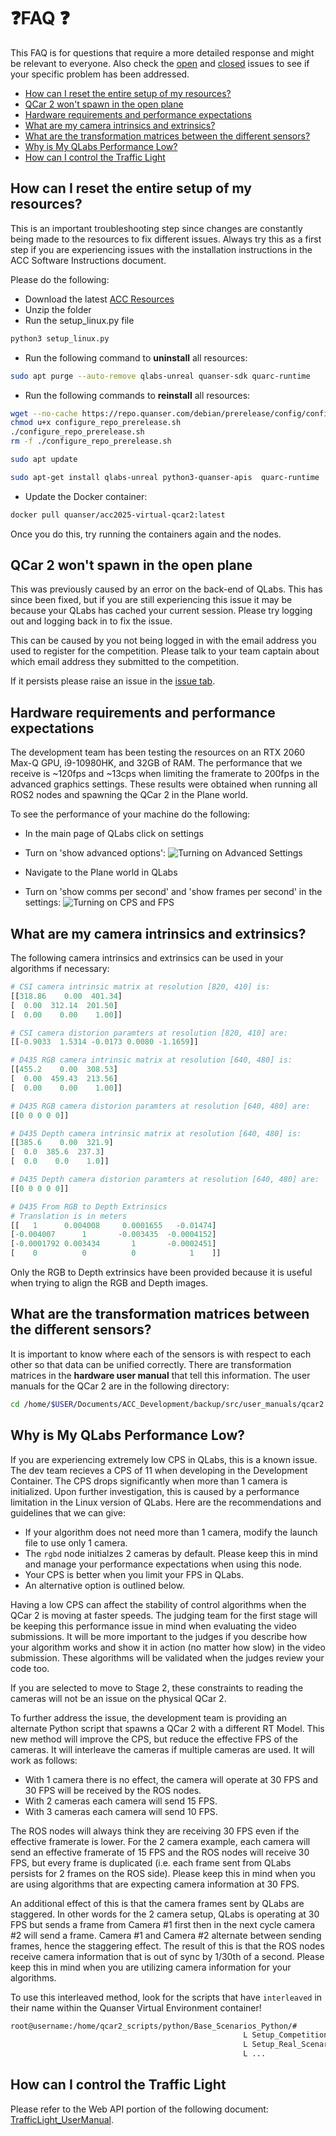 # ❓FAQ ❓ <!-- omit in toc -->

This FAQ is for questions that require a more detailed response and might be relevant to everyone. Also check the [open](https://github.com/quanser/ACC-Competition-2025/issues) and [closed](https://github.com/quanser/ACC-Competition-2025/issues?q=is%3Aissue%20state%3Aclosed) issues to see if your specific problem has been addressed.

- [How can I reset the entire setup of my resources?](#how-can-i-reset-the-entire-setup-of-my-resources)
- [QCar 2 won't spawn in the open plane](#qcar-2-wont-spawn-in-the-open-plane)
- [Hardware requirements and performance expectations](#hardware-requirements-and-performance-expectations)
- [What are my camera intrinsics and extrinsics?](#what-are-my-camera-intrinsics-and-extrinsics)
- [What are the transformation matrices between the different sensors?](#what-are-the-transformation-matrices-between-the-different-sensors)
- [Why is My QLabs Performance Low?](#why-is-my-qlabs-performance-low)
- [How can I control the Traffic Light](#how-can-i-control-the-traffic-light)

## How can I reset the entire setup of my resources?

This is an important troubleshooting step since changes are constantly being made to the resources to fix different issues. Always try this as a first step if you are experiencing issues with the installation instructions
in the ACC Software Instructions document.

Please do the following:

- Download the latest [ACC Resources](https://quanserinc.box.com/s/g2690n3jwbhquwr8uqdz0b45m5wx945z)
- Unzip the folder
- Run the setup_linux.py file

```bash
python3 setup_linux.py
```

- Run the following command to **uninstall** all resources:

```bash
sudo apt purge --auto-remove qlabs-unreal quanser-sdk quarc-runtime
```

- Run the following commands to **reinstall** all resources:

```bash
wget --no-cache https://repo.quanser.com/debian/prerelease/config/configure_repo_prerelease.sh
chmod u+x configure_repo_prerelease.sh
./configure_repo_prerelease.sh
rm -f ./configure_repo_prerelease.sh
```

```bash
sudo apt update
```

```bash
sudo apt-get install qlabs-unreal python3-quanser-apis  quarc-runtime
```

- Update the Docker container:

```bash
docker pull quanser/acc2025-virtual-qcar2:latest
```

Once you do this, try running the containers again and the nodes.

## QCar 2 won't spawn in the open plane

This was previously caused by an error on the back-end of QLabs. This has since been fixed, but if you are still experiencing this issue it may be because your QLabs has cached your current session.
Please try logging out and logging back in to fix the issue.

This can be caused by you not being logged in with the email address you used to register for the competition. Please talk to your team captain about which email address they submitted to the competition.

If it persists please raise an issue in the [issue tab](https://github.com/quanser/ACC-Competition-2025/issues).

## Hardware requirements and performance expectations

The development team has been testing the resources on an RTX 2060 Max-Q GPU, i9-10980HK, and 32GB of RAM. The performance that we receive is ~120fps and ~13cps when limiting the framerate to 200fps in the advanced graphics settings. These results were obtained when running all ROS2 nodes and spawning the QCar 2 in the Plane world.

To see the performance of your machine do the following:

- In the main page of QLabs click on settings
- Turn on 'show advanced options':
![Turning on Advanced Settings](https://github.com/quanser/ACC-Competition-2025/blob/main/Software_Guides/Pictures/TurnOnAdvancedOptions.png)

- Navigate to the Plane world in QLabs
- Turn on 'show comms per second' and 'show frames per second' in the settings:
![Turning on CPS and FPS](https://github.com/quanser/ACC-Competition-2025/blob/main/Software_Guides/Pictures/TurnOnCPSnFPS.png)

## What are my camera intrinsics and extrinsics?

The following camera intrinsics and extrinsics can be used in your algorithms if necessary:

```python
# CSI camera intrinsic matrix at resolution [820, 410] is:
[[318.86    0.00  401.34]
[  0.00  312.14  201.50]
[  0.00    0.00    1.00]]

# CSI camera distorion paramters at resolution [820, 410] are:
[[-0.9033  1.5314 -0.0173 0.0080 -1.1659]]

# D435 RGB camera intrinsic matrix at resolution [640, 480] is:
[[455.2    0.00  308.53]
[  0.00  459.43  213.56]
[  0.00    0.00    1.00]]

# D435 RGB camera distorion paramters at resolution [640, 480] are:
[[0 0 0 0 0]]

# D435 Depth camera intrinsic matrix at resolution [640, 480] is:
[[385.6    0.00  321.9]
[  0.0  385.6  237.3]
[  0.0    0.0    1.0]]

# D435 Depth camera distorion paramters at resolution [640, 480] are:
[[0 0 0 0 0]]

# D435 From RGB to Depth Extrinsics
# Translation is in meters
[[   1      0.004008     0.0001655   -0.01474]
[-0.004007      1       -0.003435  -0.0004152]
[-0.0001792 0.003434       1       -0.0002451]
[    0          0          0            1    ]]
```

Only the RGB to Depth extrinsics have been provided because it is useful when trying to align the RGB and Depth images.

## What are the transformation matrices between the different sensors?

It is important to know where each of the sensors is with respect to each other so that data can be unified correctly. There are transformation matrices in the **hardware user manual** that tell this information. The user manuals for the QCar 2 are in the following directory:

```bash
cd /home/$USER/Documents/ACC_Development/backup/src/user_manuals/qcar2
```

## Why is My QLabs Performance Low?

If you are experiencing extremely low CPS in QLabs, this is a known issue. The dev team recieves a CPS of 11 when developing in the Development Container. The CPS drops significantly when more than 1 camera is initialized. Upon further investigation, this is caused by a performance limitation in the Linux version of QLabs. Here are the recommendations and guidelines that we can give:

- If your algorithm does not need more than 1 camera, modify the launch file to use only 1 camera.
- The `rgbd` node initialzes 2 cameras by default. Please keep this in mind and manage your performance expectations when using this node.
- Your CPS is better when you limit your FPS in QLabs.
- An alternative option is outlined below.

Having a low CPS can affect the stability of control algorithms when the QCar 2 is moving at faster speeds. The judging team for the first stage will be keeping this performance issue in mind when evaluating the video submissions. It will be more important to the judges if you describe how your algorithm works and show it in action (no matter how slow) in the video submission. These algorithms will be validated when the judges review your code too.

If you are selected to move to Stage 2, these constraints to reading the cameras will not be an issue on the physical QCar 2.

To further address the issue, the development team is providing an alternate Python script that spawns a QCar 2 with a different RT Model. This new method will improve the CPS, but reduce the effective FPS of the cameras. It will interleave the cameras if multiple cameras are used. It will work as follows:

- With 1 camera there is no effect, the camera will operate at 30 FPS and 30 FPS will be received by the ROS nodes.
- With 2 cameras each camera will send 15 FPS.
- With 3 cameras each camera will send 10 FPS.

The ROS nodes will always think they are receiving 30 FPS even if the effective framerate is lower. For the 2 camera example, each camera will send an effective framerate of 15 FPS and the ROS nodes will receive 30 FPS, but every frame is duplicated (i.e. each frame sent from QLabs persists for 2 frames on the ROS side). Please keep this in mind when you are using algorithms that are expecting camera information at 30 FPS.

An additional effect of this is that the camera frames sent by QLabs are staggered. In other words for the 2 camera setup, QLabs is operating at 30 FPS but sends a frame from Camera #1 first then in the next cycle camera #2 will send a frame. Camera #1 and Camera #2 alternate between sending frames, hence the staggering effect. The result of this is that the ROS nodes receive camera information that is out of sync by 1/30th of a second. Please keep this in mind when you are utilizing camera information for your algorithms.

To use this interleaved method, look for the scripts that have `interleaved` in their name within the Quanser Virtual Environment container!

```bash
root@username:/home/qcar2_scripts/python/Base_Scenarios_Python/#
                                                    L Setup_Competition_Map_Interleaved.py
                                                    L Setup_Real_Scenario_Interleaved.py
                                                    L ...
```

## How can I control the Traffic Light

Please refer to the Web API portion of the following document: [TrafficLight_UserManual](https://github.com/quanser/Quanser_Academic_Resources/blob/dev-windows/3_user_manuals/traffic_light/user_manual_traffic_light.pdf).
